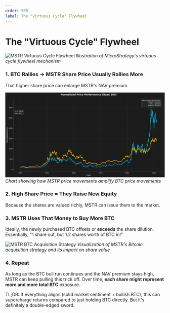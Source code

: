 ```yaml
---
order: 500
label: The "Virtuous Cycle" Flywheel
---
```


# The "Virtuous Cycle" Flywheel

![MSTR Virtuous Cycle Flywheel](https://raw.githubusercontent.com/lucapagano10/school/main/docs/images/chapter4/Screenshot%202025-03-01%20at%208.37.06%20PM.png)
*Illustration of MicroStrategy's virtuous cycle flywheel mechanism*

### 1. BTC Rallies → MSTR Share Price Usually Rallies More

That higher share price can enlarge MSTR's NAV premium.

![BTC and MSTR Price Correlation](https://raw.githubusercontent.com/lucapagano10/school/main/docs/images/chapter4/normalized_price_performance_1.png)
*Chart showing how MSTR price movements amplify BTC price movements*

### 2. High Share Price = They Raise New Equity

Because the shares are valued richly, MSTR can issue them to the market.

### 3. MSTR Uses That Money to Buy More BTC

Ideally, the newly purchased BTC offsets or **exceeds** the share dilution. Essentially, "1 share out, but 1.2 shares worth of BTC in!"

![MSTR BTC Acquisition Strategy](https://raw.githubusercontent.com/lucapagano10/school/main/docs/images/chapter4/Screenshot%202025-03-01%20at%208.37.06%20PM.png)
*Visualization of MSTR's Bitcoin acquisition strategy and its impact on share value*

### 4. Repeat

As long as the BTC bull run continues and the NAV premium stays high, MSTR can keep pulling this trick off. Over time, **each share might represent more and more total BTC** exposure.

TL;DR: If everything aligns (solid market sentiment + bullish BTC), this can supercharge returns compared to just holding BTC directly. But it's definitely a double-edged sword.
